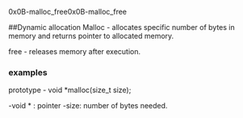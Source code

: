 0x0B-malloc_free0x0B-malloc_free

##Dynamic allocation
Malloc - allocates specific number of bytes in memory and returns pointer to allocated memory.

free - releases memory after execution.

### examples
prototype - void *malloc(size_t size);

-void * : pointer 
-size: number of bytes needed.



